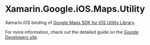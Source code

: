 Xamarin.Google.iOS.Maps.Utility
===============================

Xamarin.iOS binding of [Google Maps SDK for iOS Utility Library](library-repo).

For more information, check out the detailed guide on the
[Google Developers site][devsite-guide].

[library-repo]: https://github.com/googlemaps/google-maps-ios-utils
[devsite-guide]: https://developers.google.com/maps/documentation/ios-sdk/utility/